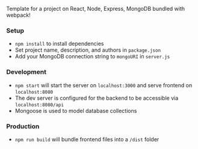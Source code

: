 Template for a project on React, Node, Express, MongoDB bundled with webpack!

### Setup
- `npm install` to install dependencies
- Set project name, description, and authors in `package.json`
- Add your MongoDB connection string to `mongoURI` in `server.js`

### Development
- `npm start` will start the server on `localhost:3000` and serve frontend on `localhost:8080`
- The dev server is configured for the backend to be accessible via `localhost:8080/api`
- Mongoose is used to model database collections

### Production
- `npm run build` will bundle frontend files into a `/dist` folder
